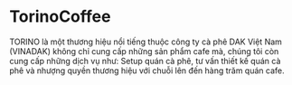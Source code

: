 # TorinoCoffee
TORINO là một thương hiệu nổi tiếng thuộc công ty cà phê DAK Việt Nam (VINADAK) không chỉ cung cấp những sản phẩm cafe mà, chúng tôi còn cung cấp những dịch vụ như: Setup quán cà phê, tư vấn thiết kế quán cà phê và nhượng quyền thương hiệu với chuỗi lên đến hàng trăm quán cafe.
